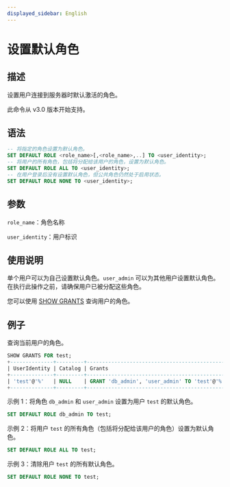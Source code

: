 ```yaml
---
displayed_sidebar: English
---
```


# 设置默认角色

## 描述

设置用户连接到服务器时默认激活的角色。

此命令从 v3.0 版本开始支持。

## 语法

```SQL
-- 将指定的角色设置为默认角色。
SET DEFAULT ROLE <role_name>[,<role_name>,..] TO <user_identity>;
-- 将用户的所有角色，包括将分配给该用户的角色，设置为默认角色。
SET DEFAULT ROLE ALL TO <user_identity>;
-- 在用户登录后没有设置默认角色，但公共角色仍然处于启用状态。
SET DEFAULT ROLE NONE TO <user_identity>; 
```

## 参数

`role_name`：角色名称

`user_identity`：用户标识

## 使用说明

单个用户可以为自己设置默认角色。`user_admin` 可以为其他用户设置默认角色。在执行此操作之前，请确保用户已被分配这些角色。

您可以使用 [SHOW GRANTS](SHOW_GRANTS.md) 查询用户的角色。

## 例子

查询当前用户的角色。

```SQL
SHOW GRANTS FOR test;
+--------------+---------+----------------------------------------------+
| UserIdentity | Catalog | Grants                                       |
+--------------+---------+----------------------------------------------+
| 'test'@'%'   | NULL    | GRANT 'db_admin', 'user_admin' TO 'test'@'%' |
+--------------+---------+----------------------------------------------+
```

示例 1：将角色 `db_admin` 和 `user_admin` 设置为用户 `test` 的默认角色。

```SQL
SET DEFAULT ROLE db_admin TO test;
```

示例 2：将用户 `test` 的所有角色（包括将分配给该用户的角色）设置为默认角色。

```SQL
SET DEFAULT ROLE ALL TO test;
```

示例 3：清除用户 `test` 的所有默认角色。

```SQL
SET DEFAULT ROLE NONE TO test;
```